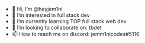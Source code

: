 - 👋 Hi, I’m @heyjem1ni
- 👀 I’m interested in full stack dev
- 🌱 I’m currently learning TOP full stack web dev
- 💞️ I’m looking to collaborate on: tbdet
- 📫 How to reach me on discord: jemm1nicodes#5116

<!---
heyjem1ni/heyjem1ni is a ✨ special ✨ repository because its `README.md` (this file) appears on your GitHub profile.
You can click the Preview link to take a look at your changes.
--->
